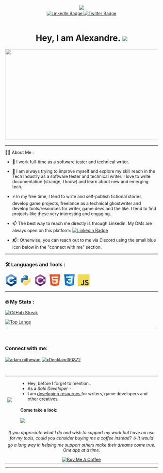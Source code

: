 <div id="header" align="center">
  <img src="https://media.giphy.com/media/UDclWKlmfmq7twI3iJ/giphy.gif" width="100"/>
</div>

<div id="badges" align="center">
  <a href="https://linkedin.com/in/j-alexandre-murray-bsc-a06635133">
    <img src="https://img.shields.io/badge/LinkedIn-blue?style=for-the-badge&logo=linkedin&logoColor=white" alt="LinkedIn Badge"/>
  </a>
  <a href="https://twitter.com/sarkahnam">
    <img src="https://img.shields.io/badge/Twitter-blue?style=for-the-badge&logo=twitter&logoColor=white" alt="Twitter Badge"/>
  </a>
</div>

<div id="badges" align="center">
   <img src="https://komarev.com/ghpvc/?username=J-AlexandreMurray&style=flat-square&color=blue" alt=""/>
</div>

<h1 id="header" align="center">
  Hey, I am Alexandre.
  <img src="https://media.giphy.com/media/hvRJCLFzcasrR4ia7z/giphy.gif" width="30px"/>
</h1>

<div align="center">
  <img src="https://media.giphy.com/media/dWesBcTLavkZuG35MI/giphy.gif" width="600" height="300"/>
</div>

---

:man_technologist: About Me : 
- :telescope: I work full-time as a software tester and technical writer.

- :seedling: I am always trying to improve myself and explore my skill reach in the Tech Industry as a software tester and technical writer. I love to write documentation (strange, I know) and learn about new and emerging tech. 

- :zap: In my free time, I tend to write and self-publish fictional stories, develop game projects, freelance as a technical ghostwriter and develop tools/resources for writer, game devs and the like. I tend to find projects like these very interesting and engaging. 

- :mailbox: The best way to reach me directly is through Linkedin. My DMs are always open on this platform: [![Linkedin Badge](https://img.shields.io/badge/-JAlexandreMurray-blue?style=flat&logo=Linkedin&logoColor=white)](https://linkedin.com/in/j-alexandre-murray-bsc-a06635133)
- 📬: Otherwise, you can reach out to me via Discord using the small blue icon below in the "connect with me" section.

---

### :hammer_and_wrench: Languages and Tools :
<div>
  <img src="https://github.com/devicons/devicon/blob/master/icons/cplusplus/cplusplus-original.svg" title="Cplusplus" alt="Cplusplus" width="40" height="40"/>&nbsp;
  <img src="https://github.com/devicons/devicon/blob/master/icons/python/python-original.svg" title="Python" alt="Python" width="40" height="40"/>&nbsp;
  <img src="https://github.com/devicons/devicon/blob/master/icons/csharp/csharp-original.svg" title="Csharp" alt="Csharp" width="40" height="40"/>&nbsp;
  <img src="https://github.com/devicons/devicon/blob/master/icons/html5/html5-original.svg" title="HTML5" alt="HTML" width="40" height="40"/>&nbsp;
  <img src="https://github.com/devicons/devicon/blob/master/icons/css3/css3-original.svg" title="CSS3" alt="CSS" width="40" height="40"/>&nbsp;
  <img src="https://github.com/devicons/devicon/blob/master/icons/javascript/javascript-original.svg" title="Javascript" alt="Javascript" width="40" height="40"/>&nbsp;
</div>

---

### :fire: My Stats :

[![GitHub Streak](http://github-readme-streak-stats.herokuapp.com?user=alexandremurray&theme=dark&border_radius=4.8)](https://git.io/streak-stats)

[![Top Langs](https://github-readme-stats.vercel.app/api/top-langs/?username=alexandremurray&layout=compact&theme=vision-friendly-dark)](https://github.com/alexandremurray/github-readme-stats)

---
<br>
<h3 align="left">Connect with me:</h3>
<p align="left">
  <a href="https://www.linkedin.com/in/j-alexandre-murray-bsc-a06635133/" target="blank"><img align="center"
      src="https://raw.githubusercontent.com/rahuldkjain/github-profile-readme-generator/master/src/images/icons/Social/linked-in-alt.svg"
      alt="adam pithewan" height="30" width="40" /></a>
  <a href="https://discord.gg/fpUtBrbKU5" target="blank"><img align="center" src="https://raw.githubusercontent.com/rahuldkjain/github-profile-readme-generator/master/src/images/icons/Social/discord.svg" alt="xDeckland#0872" height="30" width="40" /></a>
</p>
<br>

<table>
  <tr>
    <td><img src="https://c.tenor.com/GN73MKBawZYAAAAi/busy-cute.gif"></td>
    <td>
      <ul>
        <li>Hey, before I forget to mention..</strong></li>
        <li>As a <em>Solo Developer - </em></li>
        <li>I am <a href="https://alexandremurray.github.io/"> developing resources </a> for writers, game developers and other creatives.</li>
      </ul>
      <h4>Come take a look:</h4>
      <a href="https://alexandremurray.github.io/"><img src="https://img.icons8.com/dusk/40/000000/internet--v1.png"/></a>
    </td>
  </tr>
  <tr>
    <td align="center" colspan="2">
      <p><i>If you appreciate what I do and wish to support my work but have no use for my tools, could you consider buying me a coffee instead? ☕ It would go a long way in helping me support others make their dreams come true. One app at a time.</i></p>
      <a href="https://www.buymeacoffee.com/sarkahnam" target="_blank"><img src="https://www.buymeacoffee.com/assets/img/custom_images/orange_img.png" alt="Buy Me A Coffee" style="height: 41px !important;width: 174px !important;box-shadow: 0px 3px 2px 0px rgba(190, 190, 190, 0.5) !important;-webkit-box-shadow: 0px 3px 2px 0px rgba(190, 190, 190, 0.5) !important;" ></a>
    </td>
  </tr>
</table>

------

